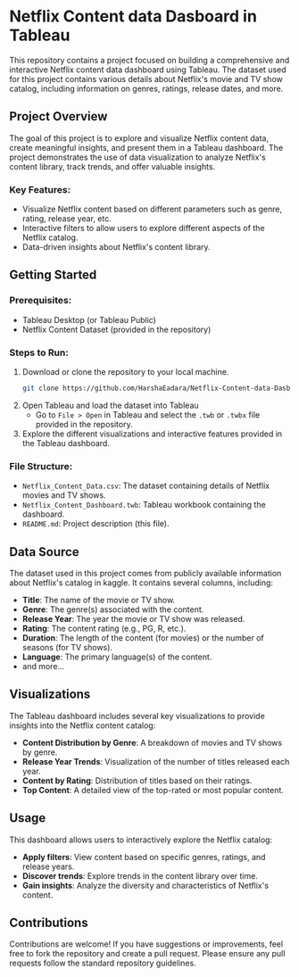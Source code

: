 # Netflix Content data Dasboard in Tableau
This repository contains a project focused on building a comprehensive and interactive Netflix content data dashboard using Tableau. The dataset used for this project contains various details about Netflix's movie and TV show catalog, including information on genres, ratings, release dates, and more.

## Project Overview

The goal of this project is to explore and visualize Netflix content data, create meaningful insights, and present them in a Tableau dashboard. The project demonstrates the use of data visualization to analyze Netflix's content library, track trends, and offer valuable insights.

### Key Features:
- Visualize Netflix content based on different parameters such as genre, rating, release year, etc.
- Interactive filters to allow users to explore different aspects of the Netflix catalog.
- Data-driven insights about Netflix's content library.

## Getting Started

### Prerequisites:
- Tableau Desktop (or Tableau Public)
- Netflix Content Dataset (provided in the repository)

### Steps to Run:
1. Download or clone the repository to your local machine.
   ```bash
   git clone https://github.com/HarshaEadara/Netflix-Content-data-Dasboard-in-Tableau.git
   ```
2. Open Tableau and load the dataset into Tableau
   - Go to `File > Open` in Tableau and select the `.twb` or `.twbx` file provided in the repository.
3. Explore the different visualizations and interactive features provided in the Tableau dashboard.

### File Structure:
- `Netflix_Content_Data.csv`: The dataset containing details of Netflix movies and TV shows.
- `Netflix_Content_Dashboard.twb`: Tableau workbook containing the dashboard.
- `README.md`: Project description (this file).

## Data Source

The dataset used in this project comes from publicly available information about Netflix's catalog in kaggle. It contains several columns, including:
- **Title**: The name of the movie or TV show.
- **Genre**: The genre(s) associated with the content.
- **Release Year**: The year the movie or TV show was released.
- **Rating**: The content rating (e.g., PG, R, etc.).
- **Duration**: The length of the content (for movies) or the number of seasons (for TV shows).
- **Language**: The primary language(s) of the content.
- and more...

## Visualizations

The Tableau dashboard includes several key visualizations to provide insights into the Netflix content catalog:

- **Content Distribution by Genre**: A breakdown of movies and TV shows by genre.
- **Release Year Trends**: Visualization of the number of titles released each year.
- **Content by Rating**: Distribution of titles based on their ratings.
- **Top Content**: A detailed view of the top-rated or most popular content.


## Usage

This dashboard allows users to interactively explore the Netflix catalog:

- **Apply filters**: View content based on specific genres, ratings, and release years.
- **Discover trends**: Explore trends in the content library over time.
- **Gain insights**: Analyze the diversity and characteristics of Netflix's content.

## Contributions

Contributions are welcome! If you have suggestions or improvements, feel free to fork the repository and create a pull request. Please ensure any pull requests follow the standard repository guidelines.
